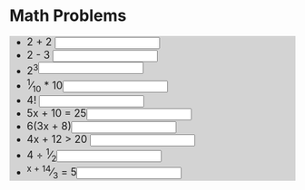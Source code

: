 
<!DOCTYPE html>
<html lang="en">
<head>
<meta charset="UTF-8">
<link rel="apple-touch-icon" type="image/png" href="https://static.codepen.io/assets/favicon/apple-touch-icon-5ae1a0698dcc2402e9712f7d01ed509a57814f994c660df9f7a952f3060705ee.png" />
<meta name="apple-mobile-web-app-title" content="CodePen">
<link rel="shortcut icon" type="image/x-icon" href="https://static.codepen.io/assets/favicon/favicon-aec34940fbc1a6e787974dcd360f2c6b63348d4b1f4e06c77743096d55480f33.ico" />
<link rel="mask-icon" type="" href="https://static.codepen.io/assets/favicon/logo-pin-8f3771b1072e3c38bd662872f6b673a722f4b3ca2421637d5596661b4e2132cc.svg" color="#111" />
<title>CodePen - AACoding01-8</title>
<style>
ul{
  background:lightgrey;
  font-size:18px;
}
.correct{
  background:green;
}

.incorrect{
  background:red;
}
</style>
</head>
<body translate="no">
<h1>Math Problems</h1>
<ul>
<li>2 + 2 <input data-correct="4" /></li>
<li>2 - 3 <input data-correct="-1" /></li>
<li>2<sup>3<input data-correct="8" /></sup>
<li><sup>1</sup>&frasl;<sub>10</sub> * 10<input data-correct="1" /></li>
<li>4! <input data-correct="24" /></li>
<li>5x + 10 = 25<input data-correct="3" /></li>
<li>6(3x + 8)<input data-correct="18x + 48" /></li>
<li>4x + 12 > 20 <input data-correct="x > 8" /></li>
<li>4 ÷ <sup>1</sup>&frasl;<sub>2</sub><input data-correct="8" /></li>
<li><sup>x + 14</sup>&frasl;<sub>3</sub> = 5<input data-correct="1" /></li></ul>
<script src='https://cdnjs.cloudflare.com/ajax/libs/jquery/3.4.1/jquery.min.js'></script>
<script id="rendered-js">
console.clear();
console.log("hello world");

$("input").change(onChange);

function onChange(evt){

  let correct = $(this).data("correct");
  let response = $(this).val();
  if(correct==response){
    console.log("correct")
    $(this).removeClass("incorrect").addClass("correct");
  } else{
    $(this).removeClass("correct").addClass("incorrect")
    console.log("incorrect")
  }

}
    </script>
</body>
</html>
